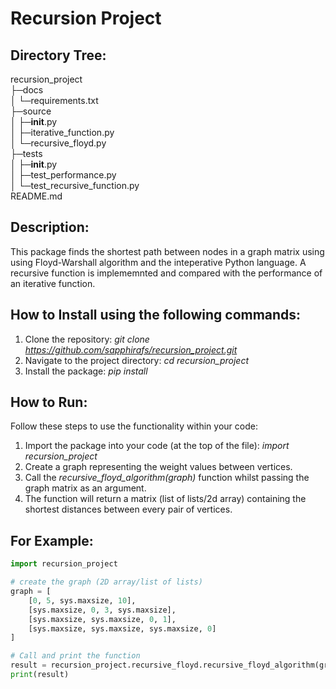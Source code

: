 # Recursion Project



## Directory Tree:

recursion_project <br>
├─docs <br>
│ └─requirements.txt <br>
├─source <br>
│ ├─__init__.py <br>
│ ├─iterative_function.py <br>
│ └─recursive_floyd.py <br>
├─tests <br>
│ ├─__init__.py <br>
│ ├─test_performance.py <br>
│ └─test_recursive_function.py <br>
README.md

## Description:

This package finds the shortest path between nodes in a graph matrix using using Floyd-Warshall algorithm and the inteperative Python language. 
A recursive function is implememnted and compared with the performance of an iterative function.

## How to Install using the following commands:

1. Clone the repository: *git clone https://github.com/sapphirafs/recursion_project.git*
2. Navigate to the project directory: *cd recursion_project*
3. Install the package: *pip install*

## How to Run:

Follow these steps to use the functionality within your code:

1. Import the package into your code (at the top of the file): *import recursion_project*
2. Create a graph representing the weight values between vertices.
3. Call the *recursive_floyd_algorithm(graph)* function whilst passing the graph matrix as an argument.
4. The function will return a matrix (list of lists/2d array) containing the shortest distances between every pair of vertices.

## For Example:

```python 
import recursion_project

# create the graph (2D array/list of lists)
graph = [
    [0, 5, sys.maxsize, 10],
    [sys.maxsize, 0, 3, sys.maxsize],
    [sys.maxsize, sys.maxsize, 0, 1],
    [sys.maxsize, sys.maxsize, sys.maxsize, 0]
]

# Call and print the function
result = recursion_project.recursive_floyd.recursive_floyd_algorithm(graph)
print(result)
